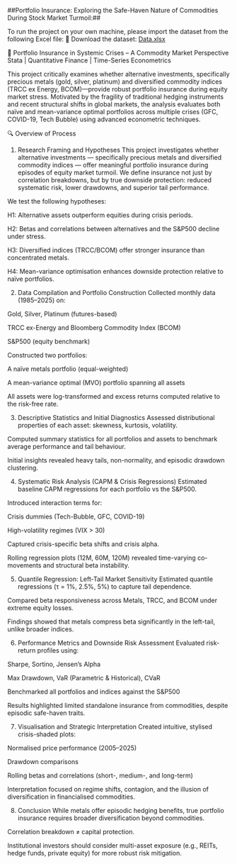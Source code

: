 ##Portfolio Insurance: Exploring the Safe-Haven Nature of Commodities During Stock Market Turmoil:##

To run the project on your own machine, please import the dataset from the following Excel file: 
📂 Download the dataset: [Data.xlsx](./Data.xlsx)


📁 Portfolio Insurance in Systemic Crises – A Commodity Market Perspective
Stata | Quantitative Finance | Time-Series Econometrics

This project critically examines whether alternative investments, specifically precious metals (gold, silver, platinum) and diversified commodity indices (TRCC ex Energy, BCOM)—provide robust portfolio insurance during equity market stress. Motivated by the fragility of traditional hedging instruments and recent structural shifts in global markets, the analysis evaluates both naïve and mean-variance optimal portfolios across multiple crises (GFC, COVID-19, Tech Bubble) using advanced econometric techniques.

🔍 Overview of Process
1. Research Framing and Hypotheses
This project investigates whether alternative investments — specifically precious metals and diversified commodity indices — offer meaningful portfolio insurance during episodes of equity market turmoil. We define insurance not just by correlation breakdowns, but by true downside protection: reduced systematic risk, lower drawdowns, and superior tail performance.

We test the following hypotheses:

H1: Alternative assets outperform equities during crisis periods.

H2: Betas and correlations between alternatives and the S&P500 decline under stress.

H3: Diversified indices (TRCC/BCOM) offer stronger insurance than concentrated metals.

H4: Mean-variance optimisation enhances downside protection relative to naïve portfolios.

2. Data Compilation and Portfolio Construction
Collected monthly data (1985–2025) on:

Gold, Silver, Platinum (futures-based)

TRCC ex-Energy and Bloomberg Commodity Index (BCOM)

S&P500 (equity benchmark)

Constructed two portfolios:

A naïve metals portfolio (equal-weighted)

A mean-variance optimal (MVO) portfolio spanning all assets

All assets were log-transformed and excess returns computed relative to the risk-free rate.

3. Descriptive Statistics and Initial Diagnostics
Assessed distributional properties of each asset: skewness, kurtosis, volatility.

Computed summary statistics for all portfolios and assets to benchmark average performance and tail behaviour.

Initial insights revealed heavy tails, non-normality, and episodic drawdown clustering.

4. Systematic Risk Analysis (CAPM & Crisis Regressions)
Estimated baseline CAPM regressions for each portfolio vs the S&P500.

Introduced interaction terms for:

Crisis dummies (Tech-Bubble, GFC, COVID-19)

High-volatility regimes (VIX > 30)

Captured crisis-specific beta shifts and crisis alpha.

Rolling regression plots (12M, 60M, 120M) revealed time-varying co-movements and structural beta instability.

5. Quantile Regression: Left-Tail Market Sensitivity
Estimated quantile regressions (τ = 1%, 2.5%, 5%) to capture tail dependence.

Compared beta responsiveness across Metals, TRCC, and BCOM under extreme equity losses.

Findings showed that metals compress beta significantly in the left-tail, unlike broader indices.

6. Performance Metrics and Downside Risk Assessment
Evaluated risk-return profiles using:

Sharpe, Sortino, Jensen’s Alpha

Max Drawdown, VaR (Parametric & Historical), CVaR

Benchmarked all portfolios and indices against the S&P500

Results highlighted limited standalone insurance from commodities, despite episodic safe-haven traits.

7. Visualisation and Strategic Interpretation
Created intuitive, stylised crisis-shaded plots:

Normalised price performance (2005–2025)

Drawdown comparisons

Rolling betas and correlations (short-, medium-, and long-term)

Interpretation focused on regime shifts, contagion, and the illusion of diversification in financialised commodities.

8. Conclusion
While metals offer episodic hedging benefits, true portfolio insurance requires broader diversification beyond commodities.

Correlation breakdown ≠ capital protection.

Institutional investors should consider multi-asset exposure (e.g., REITs, hedge funds, private equity) for more robust risk mitigation.

